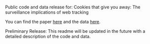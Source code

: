 Public code and data release for: Cookies that give you away: The surveillance implications of web tracking

You can find the paper [here](http://www.cs.princeton.edu/~ste/papers/www15_cookie_surveil.pdf) and the data [here](https://webtransparency.cs.princeton.edu/cookiesurveillance/).

Preliminary Release: This readme will be updated in the future with a detailed
description of the code and data.
